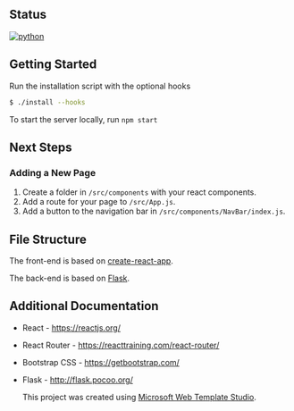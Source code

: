 ﻿## Status
[![python](https://github.com/DudeRandom21/Stop-uOttawa-Surveillance/workflows/python/badge.svg)](https://github.com/DudeRandom21/Stop-uOttawa-Surveillance/actions?query=workflow%3Apython)

## Getting Started

Run the installation script with the optional hooks

```bash
$ ./install --hooks
```

To start the server locally, run `npm start`

## Next Steps


### Adding a New Page

1. Create a folder in `/src/components` with your react components.
2. Add a route for your page to `/src/App.js`.
3. Add a button to the navigation bar in `/src/components/NavBar/index.js`.


## File Structure

The front-end is based on [create-react-app](https://github.com/facebook/create-react-app).

The back-end is based on [Flask](https://github.com/pallets/flask).


## Additional Documentation


- React - https://reactjs.org/
- React Router - https://reacttraining.com/react-router/

- Bootstrap CSS - https://getbootstrap.com/
- Flask - http://flask.pocoo.org/


  This project was created using [Microsoft Web Template Studio](https://github.com/Microsoft/WebTemplateStudio).
